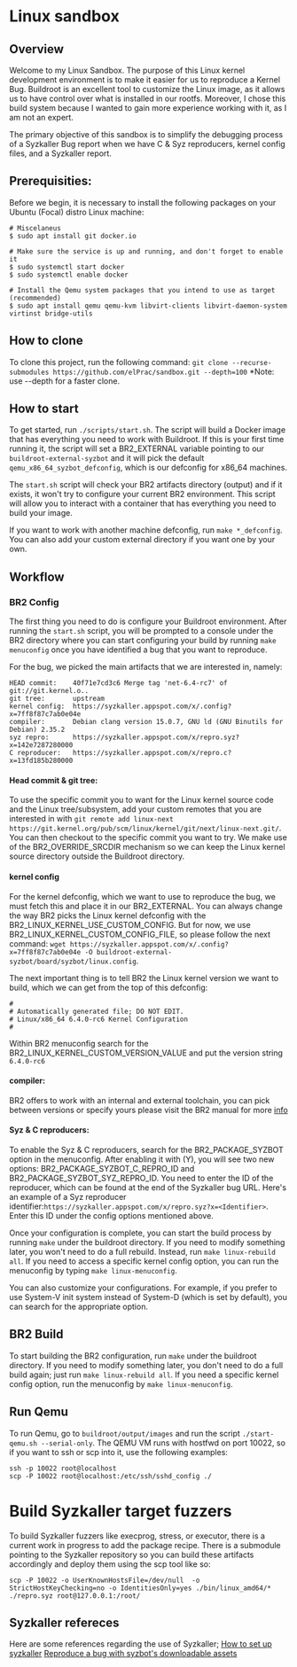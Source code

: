 # Linux sandbox

## Overview
Welcome to my Linux Sandbox. The purpose of this Linux kernel development environment is to make it easier
for us to reproduce a Kernel Bug. Buildroot is an excellent tool to customize the Linux image, as it allows
us to have control over what is installed in our rootfs. Moreover, I chose this build system because
I wanted to gain more experience working with it, as I am not an expert.

The primary objective of this sandbox is to simplify the debugging process of a Syzkaller
Bug report when we have C & Syz reproducers, kernel config files, and a Syzkaller report.

## Prerequisities:
Before we begin, it is necessary to install the following packages on your Ubuntu (Focal) distro Linux machine:
```
# Miscelaneus
$ sudo apt install git docker.io

# Make sure the service is up and running, and don't forget to enable it
$ sudo systemctl start docker
$ sudo systemctl enable docker

# Install the Qemu system packages that you intend to use as target (recommended)
$ sudo apt install qemu qemu-kvm libvirt-clients libvirt-daemon-system virtinst bridge-utils
```


## How to clone
To clone this project, run the following command:
`git clone --recurse-submodules https://github.com/elPrac/sandbox.git --depth=100`
*Note: use --depth for a faster clone.

## How to start
To get started, run `./scripts/start.sh`. The script will build a Docker image that has everything you need to work with Buildroot.
If this is your first time running it, the script will set a BR2_EXTERNAL variable pointing to our `buildroot-external-syzbot`
and it will pick the default `qemu_x86_64_syzbot_defconfig`, which is our defconfig for x86_64 machines.

The `start.sh` script will check your BR2 artifacts directory (output) and if it exists, it won't try to configure your current
BR2 environment. This script will allow you to interact with a container that has everything you need to build your image.

If you want to work with another machine defconfig, run `make *_defconfig`. You can also add your custom external directory if you want one by your own.

## Workflow
### BR2 Config
The first thing you need to do is configure your Buildroot environment. After running the `start.sh` script, you will
be prompted to a console under the BR2 directory where you can start configuring your build by running `make menuconfig`
once you have identified a bug that you want to reproduce.

For the bug, we picked the main artifacts that we are interested in, namely:
```
HEAD commit:    40f71e7cd3c6 Merge tag 'net-6.4-rc7' of git://git.kernel.o..   
git tree:       upstream
kernel config:  https://syzkaller.appspot.com/x/.config?x=7ff8f87c7ab0e04e
compiler:       Debian clang version 15.0.7, GNU ld (GNU Binutils for Debian) 2.35.2
syz repro:      https://syzkaller.appspot.com/x/repro.syz?x=142e7287280000
C reproducer:   https://syzkaller.appspot.com/x/repro.c?x=13fd185b280000
```

#### Head commit & git tree:
To use the specific commit you to want for the Linux kernel source code and the Linux tree/subsystem,
add your custom remotes that you are interested in with `git remote add linux-next https://git.kernel.org/pub/scm/linux/kernel/git/next/linux-next.git/`.
You can then checkout to the specific commit you want to try. We make use of the BR2_OVERRIDE_SRCDIR
mechanism so we can keep the Linux kernel source directory outside the Buildroot directory.

#### kernel config
For the kernel defconfig, which we want to use to reproduce the bug, we must fetch this and place it in our BR2_EXTERNAL.
You can always change the way BR2 picks the Linux kernel defconfig with the BR2_LINUX_KERNEL_USE_CUSTOM_CONFIG.
But for now, we use BR2_LINUX_KERNEL_CUSTOM_CONFIG_FILE, so please follow the next command: `wget https://syzkaller.appspot.com/x/.config?x=7ff8f87c7ab0e04e -O buildroot-external-syzbot/board/syzbot/linux.config`.

The next important thing is to tell BR2 the Linux kernel version we want to build, which we can get from the top of this defconfig:
```
#
# Automatically generated file; DO NOT EDIT.
# Linux/x86_64 6.4.0-rc6 Kernel Configuration
#
```
Within BR2 menuconfig search for the BR2_LINUX_KERNEL_CUSTOM_VERSION_VALUE and put the version string
`6.4.0-rc6`

#### compiler:
BR2 offers to work with an internal and external toolchain, you can pick between versions or specify yours
please visit the BR2 manual for more [info](https://buildroot.org/downloads/manual/manual.html#_cross_compilation_toolchain)

#### Syz & C reproducers:
To enable the Syz & C reproducers, search for the BR2_PACKAGE_SYZBOT option in the menuconfig.
After enabling it with (Y), you will see two new options: BR2_PACKAGE_SYZBOT_C_REPRO_ID and BR2_PACKAGE_SYZBOT_SYZ_REPRO_ID.
You need to enter the ID of the reproducer, which can be found at the end of the Syzkaller bug URL.
Here's an example of a Syz reproducer identifier:`https://syzkaller.appspot.com/x/repro.syz?x=<Identifier>`. 
Enter this ID under the config options mentioned above.

Once your configuration is complete, you can start the build process by running `make` under the buildroot directory.
If you need to modify something later, you won't need to do a full rebuild. Instead, run `make linux-rebuild all`.
If you need to access a specific kernel config option, you can run the menuconfig by typing `make linux-menuconfig`.

You can also customize your configurations. For example, if you prefer to use System-V init system instead of
System-D (which is set by default), you can search for the appropriate option.

## BR2 Build
To start building the BR2 configuration, run `make` under the buildroot directory.
If you need to modify something later, you don't need to do a full build again; just run `make linux-rebuild all`.
If you need a specific kernel config option, run the menuconfig by `make linux-menuconfig`.


## Run Qemu
To run Qemu, go to `buildroot/output/images` and run the script `./start-qemu.sh --serial-only`.
The QEMU VM runs with hostfwd on port 10022, so if you want to ssh or scp into it, use the following examples:
```
ssh -p 10022 root@localhost
scp -P 10022 root@localhost:/etc/ssh/sshd_config ./
```

# Build Syzkaller target fuzzers
To build Syzkaller fuzzers like execprog, stress, or executor, there is a current work in progress to add the package recipe.
There is a submodule pointing to the Syzkaller repository so you can build these artifacts accordingly and deploy them using the scp tool like so:
```
scp -P 10022 -o UserKnownHostsFile=/dev/null  -o StrictHostKeyChecking=no -o IdentitiesOnly=yes ./bin/linux_amd64/* ./repro.syz root@127.0.0.1:/root/
```

## Syzkaller refereces
Here are some references regarding the use of Syzkaller;
[How to set up syzkaller](https://github.com/google/syzkaller/blob/master/docs/linux/setup.md#how-to-set-up-syzkaller)
[Reproduce a bug with syzbot's downloadable assets](https://github.com/google/syzkaller/blob/master/docs/syzbot_assets.md#reproduce-a-bug-with-syzbots-downloadable-assets)

